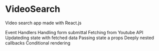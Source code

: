 # VideoSearch
Video search app made with React.js

Event Handlers
Handling form submittal
Fetching from Youtube API
Updateding state with fetched data
Passing state a props
Deeply nested callbacks
Conditional rendering
